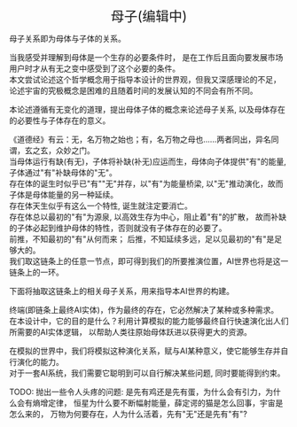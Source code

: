 <center><font size=5>母子(编辑中)</font></center>

母子关系即为母体与子体的关系。

当我感受并理解到母体是一个生存的必要条件时，
是在工作后且面向要发展市场用户时才从有无之变中感受到了这个必要的条件。<br/>
本文尝试论述这个哲学概念用于指导本设计的世界观，但我又深感理论的不足，
论述宇宙的究极概念是困难的且随着时间的发展认知的不同会有所不同。

本论述遵循有无变化的道理，提出母体子体的概念来论述母子关系,
以及母体存在的必要性与子体存在的意义。

《道德经》有云：无，名万物之始也；有，名万物之母也......两者同出，异名同谓，玄之玄，众妙之门。<br/>
当母体运行有缺(有无)，子体将补缺(补无)应运而生，母体向子体提供"有"的能量, 子体通过"有"补缺母体的"无"。<br/>
存在体的诞生时似乎已"有""无"并存，以"有"为能量桥梁, 以"无"推动演化，故而子体是母体能量的另一种延续。<br/>
存在体天生似乎有这么一个特性, 诞生就注定要消亡。<br/>
存在体总以最初的"有"为源泉, 以高效生存为中心，阻止着"有"的扩散，
故而补缺的子体必起到维护母体的特性，否则就没有子体存在的必要了。<br/>
前推，不知最初的"有"从何而来； 后推，不知延续多远，足以见最初的"有"是足够大的。<br/>
我们取这链条上的任意一节点，即可得到我们的所要推演位置，AI世界也将是这一链条上的一环。

下面将抽取这链条上的相关母子关系，用来指导本AI世界的构建。

终端(即链条上最终AI实体)，作为最终的存在，它必然解决了某种或多种需求。<br/>
在本设计中，它的目的是什么？利用计算模拟的能力能够最终自行快速演化出人们所需要的AI实体逻辑，
以帮助人类往原始母体跃进以获得更大的资源。

在模拟的世界中，我们将模拟这种演化关系，赋与AI某种意义，使它能够生存并自行演化的能力。<br/>
对于一套AI系统，我们需要它聪明到可以自行解决某些问题, 同时要能得到约束。<br/>


TODO:
抛出一些令人头疼的问题:
是先有鸡还是先有蛋，为什么会有引力，为什么会有熵增定律，
恒星为什么要不断幅射能量，薛定谔的猫是怎么回事，宇宙是怎么来的，
万物为何要存在，人为什么活着，先有"无"还是先有"有"?
